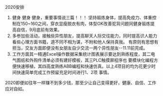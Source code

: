2020安排
1. 健身 健身 健身，重要事情说三篇！！！
    坚持锻炼身体，提高免疫力、体重控制在150~160之间，穿衣显瘦脱衣有肉，体型OK改善驼背问题同健身锻炼提高自信，9月底前有效果。
2. 多参加些活动，接触些异性朋友，提高聊天人际交往能力，同时提高识人能力看些心理方面书籍，道不同不相为谋，不附和他人保持真我。
   有原则有思想有担当，交友方面即便没有女朋友自少交流一两个异性朋友--11.11前完成。
3. 工作方面其一精通Excel操作数据采集统计图表展示要达到熟练程度，其二电气图纸和外购件清单必须有建好模板，其三PLC触摸屏程序也
   要模块化编程方便快速移植，其四高度熟练ABB编程和快速仿真。以上4项目的均为花更少时间快速简单完成工作预留充足时间进行1、2项
   事情。
   
2020即便如往年一样赚不到多少钱，那至少让自己变得更好，健康、自信、工作应对自如。
